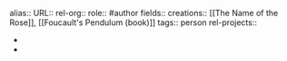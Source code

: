 alias::
URL::
rel-org::
role:: #author
fields::
creations:: [[The Name of the Rose]], [[Foucault's Pendulum (book)]]
tags:: person
rel-projects::


-
-
